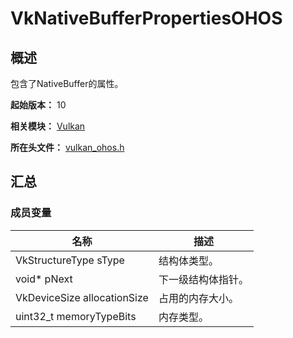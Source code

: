 # VkNativeBufferPropertiesOHOS

<!--Kit: ArkGraphics 2D-->
<!--Subsystem: Graphic-->
<!--Owner: @andrew1993-->
<!--Designer: @ext4FAT1-->
<!--Tester: @nobuggers-->
<!--Adviser: @ge-yafang-->

## 概述

包含了NativeBuffer的属性。

**起始版本：** 10

**相关模块：** [Vulkan](capi-vulkan.md)

**所在头文件：** [vulkan_ohos.h](capi-vulkan-ohos-h.md)

## 汇总

### 成员变量

| 名称 | 描述 |
| -- | -- |
| VkStructureType sType | 结构体类型。 |
| void* pNext | 下一级结构体指针。 |
| VkDeviceSize allocationSize | 占用的内存大小。 |
| uint32_t memoryTypeBits | 内存类型。 |


